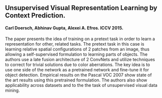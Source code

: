 ## Unsupervised Visual Representation Learning by Context Prediction. 

#### Carl Doersch, Abhinav Gupta, Alexei A. Efros. ICCV 2015. 

The paper presents the idea of training on a pretext task in order to learn a representation for other, related tasks. The pretext task in this case is learning relative spatial configurations of 2 patches from an image, thus allowing a self-supervised formulation to learning parts of objects. The authors use a late fusion architecture of 2 ConvNets and utilize techniques to correct for trivial solutions due to color aberrations. The key idea is to use one side of the network as a pretrained network and fine-tune it for object detection. Empirical results on the Pascal VOC 2007 show state of the art results using this pretrained formulation. The authors also show applicability across datasets and to the the task of unsupervised visual data mining.